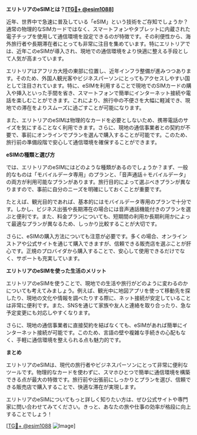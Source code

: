 **エリトリアのeSIMとは？[[TG💪+ @esim1088](https://t.me/s/esim1088)]**

近年、世界中で急速に普及している「eSIM」という技術をご存知でしょうか？通常の物理的なSIMカードではなく、スマートフォンやタブレットに内蔵された電子チップを使用して通信環境を設定できるのが特徴です。その利便性から、海外旅行者や長期滞在者にとっても非常に注目を集めています。特にエリトリアでは、近年このeSIMが導入され、現地での通信環境をより快適に整える手段として人気が高まっています。

エリトリアはアフリカ大陸の東部に位置し、近年インフラ整備が進みつつあります。そのため、外国人観光客やビジネスパーソンにとってもアクセスしやすい国として注目されています。特に、eSIMを利用することで現地でのSIMカードの購入や挿入といった手間を省き、スマートフォンで簡単にインターネット接続や電話を楽しむことができます。これにより、旅行中の不便さを大幅に軽減でき、現地での滞在をよりスムーズに過ごすことが可能になります。

また、エリトリアのeSIMは物理的なカードを必要としないため、携帯電話のサイズを気にすることなく利用できます。さらに、現地の通信事業者との契約が不要で、事前にオンラインでプランを選んで購入することが可能です。このため、旅行前の準備段階で安心して通信環境を確保することができます。

**eSIMの種類と選び方**

では、エリトリアのeSIMにはどのような種類があるのでしょうか？まず、一般的なものは「モバイルデータ専用」のプランと、「音声通話＋モバイルデータ」の両方が利用可能なプランがあります。旅行目的によって選ぶべきプランが異なりますので、事前に自分のニーズを明確にしておくことが重要です。

たとえば、観光目的であれば、基本的にはモバイルデータ専用のプランで十分です。しかし、ビジネス出張や長期滞在の場合には音声通話機能付きのプランを選ぶと便利です。また、料金プランについても、短期間の利用か長期利用かによって最適なプランが異なるため、しっかり比較することが大切です。

さらに、eSIMの購入方法についても注意が必要です。多くの場合、オンラインストアや公式サイトを通じて購入できますが、信頼できる販売店を選ぶことが肝心です。正規のプロバイダから購入することで、安心して使用できるだけでなく、サポートも充実しています。

**エリトリアのeSIMを使った生活のメリット**

エリトリアのeSIMを使うことで、現地での生活や旅行がどのように変わるのかについても考えてみましょう。例えば、観光中に地図アプリを使って移動先を探したり、現地の文化や情報を調べたりする際に、ネット接続が安定していることは非常に便利です。また、SNSを通じて家族や友人と連絡を取り合ったり、急な予定変更にも対応しやすくなります。

さらに、現地の通信事業者に直接契約を結ばなくても、eSIMがあれば簡単にインターネット接続が可能です。このため、言語の壁や複雑な手続きの心配もなく、手軽に通信環境を整えられる点も魅力的です。

**まとめ**

エリトリアのeSIMは、現代の旅行者やビジネスパーソンにとって非常に便利なツールです。物理的なカードを使わずに、スマホひとつで簡単に通信環境を構築できる点が最大の特徴です。旅行前や出張前にしっかりとプランを選び、信頼できる販売店で購入することで、快適な滞在が実現します。

エリトリアのeSIMについてもっと詳しく知りたい方は、ぜひ公式サイトや専門家に問い合わせてみてください。きっと、あなたの旅や仕事の効率が格段に向上することでしょう！

[[TG💪+ @esim1088](https://t.me/s/esim1088) ![Image](https://i.postimg.cc/Y0z9fWf4/image.png)]
